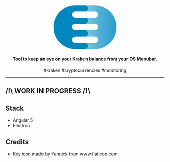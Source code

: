 
<div align="center">
  <img src="doc/logo.png" alt="Kraken MenuBar" width="200">
  <h4>Tool to keep an eye on your <a href="https://kraken.com">Kraken</a> balance from your OS Menubar.</h4>
  #kraken #cryptocurrencies #monitoring
  <hr/>

</div>

## /!\ WORK IN PROGRESS /!\

## Stack
- Angular 5
- Electron

## Credits
- Key icon made by <a href="https://www.flaticon.com/authors/yannick" title="Yannick">Yannick</a> from <a href="https://www.flaticon.com/" title="Flaticon">www.flaticon.com</a>